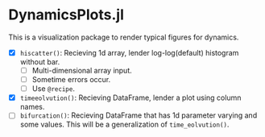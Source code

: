 # DynamicsPlots.jl

This is a visualization package to render typical figures for dynamics.

 - [x] `hiscatter()`: Recieving 1d array, lender log-log(default) histogram without bar.
   - [ ] Multi-dimensional array input.
   - [ ] Sometime errors occur.
   - [ ] Use `@recipe`.
 - [x] `timeeolvution()`: Recieving DataFrame, lender a plot using column names.
 - [ ] `bifurcation()`: Recieving DataFrame that has 1d parameter varying and some values. This will be a generalization of `time_eolvution()`.
